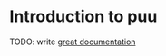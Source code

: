 # Introduction to puu

TODO: write [great documentation](http://jacobian.org/writing/what-to-write/)
